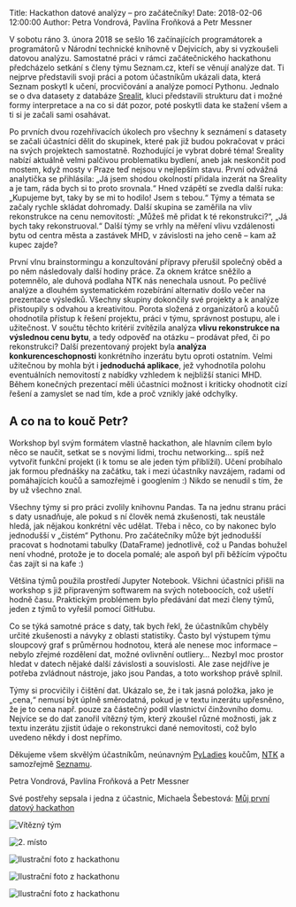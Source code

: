 Title: Hackathon datové analýzy – pro začátečníky!
Date: 2018-02-06 12:00:00
Author: Petra Vondrová, Pavlína Froňková a Petr Messner

V sobotu ráno 3. února 2018 se sešlo 16 začínajících programátorek a programátorů v Národní technické knihovně v Dejvicích, aby si vyzkoušeli datovou analýzu. Samostatné práci v rámci začátečnického hackathonu předcházelo setkání s členy týmu Seznam.cz, kteří se věnují analýze dat. Ti nejprve představili svoji práci a potom účastníkům ukázali data, která Seznam poskytl k učení, procvičování a analýze pomocí Pythonu. Jednalo se o dva datasety z databáze [Srealit](https://www.sreality.cz/), kluci představili strukturu dat i možné formy interpretace a na co si dát pozor, poté poskytli data ke stažení všem a ti si je začali sami osahávat.

Po prvních dvou rozehřívacích úkolech pro všechny k seznámení s datasety se začali účastníci dělit do skupinek, které pak již budou pokračovat v práci na svých projektech samostatně. Rozhodující je vybrat dobré téma! Sreality nabízí aktuálně velmi palčivou problematiku bydlení, aneb jak neskončit pod mostem, když mosty v Praze teď nejsou v nejlepším stavu. První odvážná analytička se přihlásila: „Já jsem shodou okolností přidala inzerát na Sreality a je tam, ráda bych si to proto srovnala.“ Hned vzápětí se zvedla další ruka: „Kupujeme byt, taky by se mi to hodilo! Jsem s tebou.“ Týmy a témata se začaly rychle skládat dohromady. Další skupina se zaměřila na vliv rekonstrukce na cenu nemovitostí: „Můžeš mě přidat k té rekonstrukci?“, „Já bych taky rekonstruoval.“ Další týmy se vrhly na měření vlivu vzdálenosti bytu od centra města a zastávek MHD, v závislosti na jeho ceně – kam až kupec zajde?

První vlnu brainstormingu a konzultování přípravy přerušil společný oběd a po něm následovaly další hodiny práce. Za oknem krátce sněžilo a potemnělo, ale duhová podlaha NTK nás nenechala usnout. Po pečlivé analýze a dlouhém systematickém rozebírání alternativ došlo večer na prezentace výsledků. Všechny skupiny dokončily své projekty a k analýze přistoupily s odvahou a kreativitou. Porota složená z organizátorů a koučů ohodnotila přístup k řešení projektu, práci v týmu, správnost postupu, ale i užitečnost. V součtu těchto kritérií zvítězila analýza **vlivu rekonstrukce na výslednou cenu bytu**, a tedy odpověď na otázku – prodávat před, či po rekonstrukci? Další prezentovaný projekt byla **analýza konkurenceschopnosti** konkrétního inzerátu bytu oproti ostatním. Velmi užitečnou by mohla být i **jednoduchá aplikace**, jež vyhodnotila polohu eventuálních nemovitostí z nabídky vzhledem k nejbližší stanici MHD. Během konečných prezentací měli účastníci možnost i kriticky ohodnotit cizí řešení a zamyslet se nad tím, kde a proč vznikly jaké odchylky.

A co na to kouč Petr?
---------------------

Workshop byl svým formátem vlastně hackathon, ale hlavním cílem bylo něco se naučit, setkat se s novými lidmi, trochu networking… spíš než vytvořit funkční projekt (i k tomu se ale jeden tým přiblížil). Učení probíhalo jak formou přednášky na začátku, tak i mezi účastníky navzájem, radami od pomáhajících koučů a samozřejmě i googlením :) Nikdo se nenudil s tím, že by už všechno znal.

Všechny týmy si pro práci zvolily knihovnu Pandas. Ta na jednu stranu práci s daty usnadňuje, ale pokud s ní člověk nemá zkušenosti, tak neustále hledá, jak nějakou konkrétní věc udělat. Třeba i něco, co by nakonec bylo jednodušší v „čistém“ Pythonu. Pro začátečníky může být jednodušší pracovat s hodnotami tabulky (DataFrame) jednotlivě, což u Pandas bohužel není vhodné, protože je to docela pomalé; ale aspoň byl při běžícím výpočtu čas zajít si na kafe :)

Většina týmů použila prostředí Jupyter Notebook. Všichni účastníci přišli na workshop s již připraveným softwarem na svých noteboocích, což ušetří hodně času. Praktickým problémem bylo předávání dat mezi členy týmů, jeden z týmů to vyřešil pomocí GitHubu.

Co se týká samotné práce s daty, tak bych řekl, že účastníkům chyběly určité zkušenosti a návyky z oblasti statistiky. Často byl výstupem týmu sloupcový graf s průměrnou hodnotou, která ale nenese moc informace – nebylo zřejmé rozdělení dat, možné ovlivnění outliery… Nezbyl moc prostor hledat v datech nějaké další závislosti a souvislosti. Ale zase nejdříve je potřeba zvládnout nástroje, jako jsou Pandas, a toto workshop právě splnil.

Týmy si procvičily i čištění dat. Ukázalo se, že i tak jasná položka, jako je „cena,“ nemusí být úplně směrodatná, pokud je v textu inzerátu upřesněno, že je to cena např. pouze za částečný podíl vlastnictví činžovního domu. Nejvíce se do dat zanořil vítězný tým, který zkoušel různé možnosti, jak z textu inzerátu zjistit údaje o rekonstrukci dané nemovitosti, což bylo uvedeno někdy i dost nepřímo.

Děkujeme všem skvělým účastníkům, neúnavným [PyLadies](http://pyladies.cz) koučům, [NTK](https://www.techlib.cz/cs/) a samozřejmě [Seznamu](https://vyvojari.seznam.cz/).

Petra Vondrová, Pavlína Froňková a Petr Messner

Své postřehy sepsala i jedna z účastnic, Michaela Šebestová: [Můj první datový hackathon](https://medium.com/@misasebestova/můj-prvn%C3%AD-datový-hackathon-6f753a4730cf)

![Vítězný tým]({filename}/images/img_1505.jpg)

![2. místo]({filename}/images/img_1518.jpg)

![Ilustrační foto z hackathonu]({filename}/images/img_1507.jpg)

![Ilustrační foto z hackathonu]({filename}/images/img_1513.jpg)

![Ilustrační foto z hackathonu]({filename}/images/img_1508.jpg)
